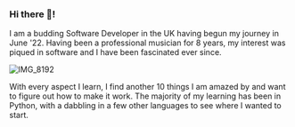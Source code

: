 ### Hi there 👋!

I am a budding Software Developer in the UK having begun my journey in June '22. Having been a professional musician for 8 years, my interest was piqued in software and I have been fascinated ever since.

![IMG_8192](https://user-images.githubusercontent.com/108416207/190124570-f894201c-cbc2-47c9-bd20-0c285f80bd69.JPG)

With every aspect I learn, I find another 10 things I am amazed by and want to figure out how to make it work. The majority of my learning has been in Python, with a dabbling in a few other languages to see where I wanted to start.

<!--
**JustMetalCake/JustMetalCake** is a ✨ _special_ ✨ repository because its `README.md` (this file) appears on your GitHub profile.

Here are some ideas to get you started:

- 🔭 I’m currently working on ...
- 🌱 I’m currently learning ...
- 👯 I’m looking to collaborate on ...
- 🤔 I’m looking for help with ...
- 💬 Ask me about ...
- 📫 How to reach me: ...
- 😄 Pronouns: ...
- ⚡ Fun fact: ...
-->

